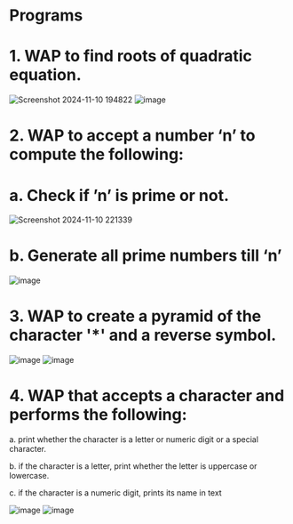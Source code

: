 # Programs
# 1. WAP to find roots of quadratic equation.

![Screenshot 2024-11-10 194822](https://github.com/user-attachments/assets/e4b47f89-b5fa-406e-a7ee-886aa9ba05f3)
![image](https://github.com/user-attachments/assets/99e7ae13-305d-4c46-8d74-600aa3d66520)

# 2. WAP to accept a number ‘n’ to compute the following:
# a. Check if ’n’ is prime or not.

![Screenshot 2024-11-10 221339](https://github.com/user-attachments/assets/b2aa616a-f767-454d-a0e0-208141ddb9bb)

# b. Generate all prime numbers till ‘n’

![image](https://github.com/user-attachments/assets/82199d4a-2149-4711-b451-fdff84fde3bf)

# 3. WAP to create a pyramid of the character '*' and a reverse symbol.

![image](https://github.com/user-attachments/assets/fd1c0226-ac63-47be-ba74-9472e88459c8)
![image](https://github.com/user-attachments/assets/76bfb485-dd6a-47d0-ad3c-6268b8279469)

# 4. WAP that accepts a character and performs the following:
a. print whether the character is a letter or numeric digit or a special
character.

b. if the character is a letter, print whether the letter is uppercase or
lowercase.

c. if the character is a numeric digit, prints its name in text

![image](https://github.com/user-attachments/assets/985f7346-3a62-4746-89ef-e411c7cf78d2)
![image](https://github.com/user-attachments/assets/b5319818-acce-4a48-ab5f-86cc737648ef)





